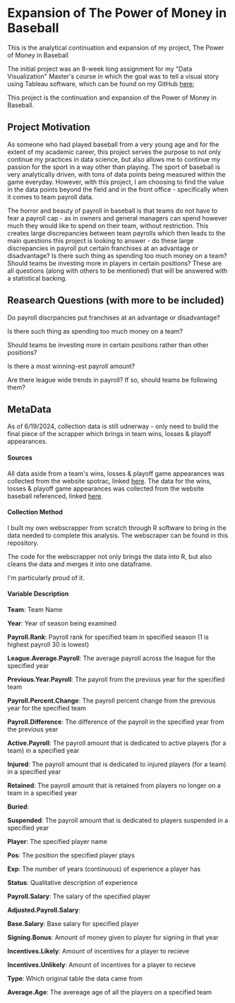 # Expansion of The Power of Money in Baseball
This is the analytical continuation and expansion of my project, The Power of Money in Baseball

The initial project was an 8-week long assignment for my "Data Visualization" Master's course in which the goal was to tell a visual story using Tableau software, which can be found on my GitHub [here](https://github.com/ColetonReitan/The-Power-of-Money-in-Baseball); 

This project is the continuation and expansion of the Power of Money in Baseball. 


## Project Motivation
As someone who had played baseball from a very young age and for the extent of my academic career, this project serves the purpose to not only continue my practices in data science, but also allows me to continue my passion for the sport in a way other than playing. The sport of baseball is very analytically driven, with tons of data points being measured within the game everyday. However, with this project, I am choosing to find the value in the data points beyond the field and in the front office - specifically when it comes to team payroll data. 

The horror and beauty of payroll in baseball is that teams do not have to fear a payroll cap - as in owners and general managers can spend however much they would like to spend on their team, without restriction. This creates large discrepancies between team payrolls which then leads to the main questions this project is looking to answer - do these large discrepancies in payroll put certain franchises at an advantage or disadvantage? Is there such thing as spending too much money on a team? Should teams be investing more in players in certain positions? These are all questions (along with others to be mentioned) that will be answered with a statistical backing. 


## Reasearch Questions (with more to be included)
Do payroll discrpancies put franchises at an advantage or disadvantage?

Is there such thing as spending too much money on a team?

Should teams be investing more in certain positions rather than other positions? 

Is there a most winning-est payroll amount? 

Are there league wide trends in payroll? If so, should teams be following them? 


## MetaData

As of 6/19/2024, collection data is still udnerway - only need to build the final piece of the scrapper which brings in team wins, losses & playoff appearances.

#### Sources 
All data aside from a team's wins, losses & playoff game appearances was collected from the website spotrac, linked [here](https://www.spotrac.com/mlb).
The data for the wins, losses & playoff game appearances was collected from the website baseball referenced, linked [here](https://www.baseball-reference.com/postseason/).

#### Collection Method
I built my own webscrapper from scratch through R software to bring in the data needed to complete this analysis. The webscraper can be found in this repository. 

The code for the webscrapper not only brings the data into R, but also cleans the data and merges it into one dataframe. 

I'm particularly proud of it. 

#### Variable Description

**Team**: Team Name

**Year**: Year of season being examined

**Payroll.Rank**: Payroll rank for specified team in specified season (1 is highest payroll 30 is lowest)

**League.Average.Payroll**: The average payroll across the league for the specified year

**Previous.Year.Payroll**: The payroll from the previous year for the specified team

**Payroll.Percent.Change**: The payroll percent change from the previous year for the specified team

**Payroll.Difference**: The difference of the payroll in the specified year from the previous year

**Active.Payroll**: The payroll amount that is dedicated to active players (for a team) in a specified year

**Injured**: The payroll amount that is dedicated to injured players (for a team) in a specified year

**Retained**: The payroll amount that is retained from players no longer on a team in a specified year

**Buried**: 

**Suspended**: The payroll amount that is dedicated to players suspended in a specified year

**Player**: The specified player name

**Pos**: The position the specified player plays

**Exp**: The number of years (continuous) of experience a player has

**Status**: Qualitative description of experience

**Payroll.Salary**: The salary of the specified player

**Adjusted.Payroll.Salary**: 

**Base.Salary**: Base salary for specified player

**Signing.Bonus**: Amount of money given to player for signing in that year

**Incentives.Likely**: Amount of incentives for a player to recieve

**Incentives.Unlikely**: Amount of incentives for a player to recieve

**Type**: Which original table the data came from

**Average.Age**: The avereage age of all the players on a specified team














